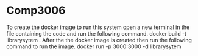 # Comp3006
To create the docker image to run this system open a new terminal in the file containing the code and run the following command.
docker build -t librarysytem .
After the the docker image is created then run the following command to run the image.
docker run -p 3000:3000 -d librarysytem
